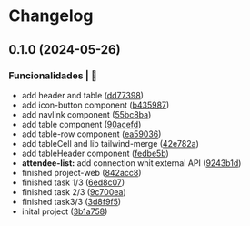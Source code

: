 # Changelog

## 0.1.0 (2024-05-26)


### Funcionalidades | 🏁

* add header and table ([dd77398](https://github.com/alexsandroferreira/nlw-unite-react-js/commit/dd77398062fd74e9f93ed4811deaad48e92b0759))
* add icon-button component ([b435987](https://github.com/alexsandroferreira/nlw-unite-react-js/commit/b4359875adc68405f4d304d6dfa2f9513ed1d3d9))
* add navlink component ([55bc8ba](https://github.com/alexsandroferreira/nlw-unite-react-js/commit/55bc8ba0ecdf4823f0e5f2ddf47ae1073c86cdb3))
* add table component ([90acefd](https://github.com/alexsandroferreira/nlw-unite-react-js/commit/90acefd6bdd8101aade43a10f7f6da0c2a49205f))
* add table-row component ([ea59036](https://github.com/alexsandroferreira/nlw-unite-react-js/commit/ea59036f44c112abe38479b6f717ca691fc82eae))
* add tableCell and lib tailwind-merge ([42e782a](https://github.com/alexsandroferreira/nlw-unite-react-js/commit/42e782a1fb3f08cb0ee1e19a21354a0ac1a12596))
* add tableHeader component ([fedbe5b](https://github.com/alexsandroferreira/nlw-unite-react-js/commit/fedbe5bd3a0dc420d9f2900fe041f46129dd3e15))
* **attendee-list:** add connection whit external API ([9243b1d](https://github.com/alexsandroferreira/nlw-unite-react-js/commit/9243b1d5da37172e15d9db1da57a1653bf209dea))
* finished project-web ([842acc8](https://github.com/alexsandroferreira/nlw-unite-react-js/commit/842acc84d4f39297e9cccecee125ff1507995a2b))
* finished task 1/3 ([6ed8c07](https://github.com/alexsandroferreira/nlw-unite-react-js/commit/6ed8c07704480706349a168992f131d343285137))
* finished task 2/3 ([9c700ea](https://github.com/alexsandroferreira/nlw-unite-react-js/commit/9c700ea0b57f0ca768548418b7b5e1dfce0e70c9))
* finished task3/3 ([3d8f9f5](https://github.com/alexsandroferreira/nlw-unite-react-js/commit/3d8f9f5597be419c4c744fc171f63300129cae5a))
* inital project ([3b1a758](https://github.com/alexsandroferreira/nlw-unite-react-js/commit/3b1a75871712c767d6b3569d1644bb1ad3f0c606))
